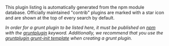 This plugin listing is automatically generated from the npm module database.
Officially maintained "contrib" plugins are marked with a star
<span class='icon-star'></span> icon and are shown at the top of
every search by default.

<p class=small><i>
In order for a grunt plugin to be listed here, it must be published on
<a href="https://npmjs.org/">npm</a> with the
<a href="https://npmjs.org/browse/keyword/gruntplugin">gruntplugin</a> keyword.
Additionally, we recommend that you use the
<a href="https://github.com/gruntjs/grunt-init-gruntplugin">gruntplugin grunt-init template</a>
when creating a grunt plugin.
</i></p>
